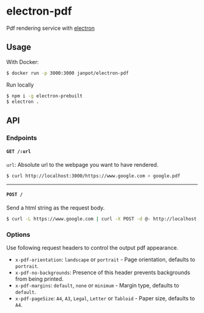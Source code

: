 # electron-pdf

Pdf rendering service with [electron](http://electron.atom.io/)

## Usage

With Docker:

```sh
$ docker run -p 3000:3000 janpot/electron-pdf
```

Run locally

```sh
$ npm i -g electron-prebuilt
$ electron .
```

## API

### Endpoints

#### `GET /:url`

`url`: Absolute url to the webpage you want to have rendered.

```sh
$ curl http://localhost:3000/https://www.google.com > google.pdf
```

<hr>

#### `POST /`

Send a html string as the request body.

```sh
$ curl -L https://www.google.com | curl -X POST -d @- http://localhost:3000/ > google.pdf
```

### Options

Use following request headers to control the output pdf appearance.

- `x-pdf-orientation`: `landscape` or `portrait` - Page orientation, defaults to `portrait`.
- `x-pdf-no-backgrounds`: Presence of this header prevents backgrounds from being printed.
- `x-pdf-margins`: `default`, `none` or `minimum` - Margin type, defaults to `default`.
- `x-pdf-pageSize`: `A4`, `A3`, `Legal`, `Letter` or `Tabloid` - Paper size, defaults to `A4`.
